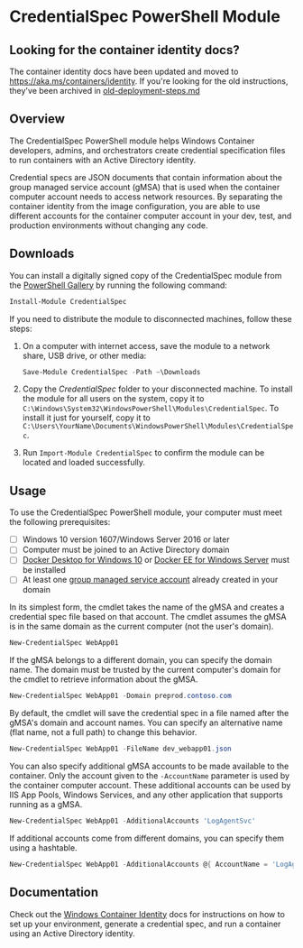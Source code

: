 # CredentialSpec PowerShell Module

## Looking for the container identity docs?
The container identity docs have been updated and moved to https://aka.ms/containers/identity.
If you're looking for the old instructions, they've been archived in [old-deployment-steps.md](./old-deployment-steps.md)

## Overview

The CredentialSpec PowerShell module helps Windows Container developers, admins, and orchestrators create credential specification files to run containers with an Active Directory identity.

Credential specs are JSON documents that contain information about the group managed service account (gMSA) that is used when the container computer account needs to access network resources.
By separating the container identity from the image configuration, you are able to use different accounts for the container computer account in your dev, test, and production environments without changing any code.

## Downloads

You can install a digitally signed copy of the CredentialSpec module from the [PowerShell Gallery](https://www.powershellgallery.com/packages/CredentialSpec) by running the following command:

```powershell
Install-Module CredentialSpec
```

If you need to distribute the module to disconnected machines, follow these steps:
1.  On a computer with internet access, save the module to a network share, USB drive, or other media:
    
    ```powershell
    Save-Module CredentialSpec -Path ~\Downloads
    ```

2.  Copy the *CredentialSpec* folder to your disconnected machine. To install the module for all users on the system, copy it to `C:\Windows\System32\WindowsPowerShell\Modules\CredentialSpec`. To install it just for yourself, copy it to `C:\Users\YourName\Documents\WindowsPowerShell\Modules\CredentialSpec`.

3.  Run `Import-Module CredentialSpec` to confirm the module can be located and loaded successfully.

## Usage

To use the CredentialSpec PowerShell module, your computer must meet the following prerequisites:
-   [ ] Windows 10 version 1607/Windows Server 2016 or later
-   [ ] Computer must be joined to an Active Directory domain
-   [ ] [Docker Desktop for Windows 10](https://docs.docker.com/docker-for-windows/install/) or [Docker EE for Windows Server](https://docs.docker.com/install/windows/docker-ee/) must be installed
-   [ ] At least one [group managed service account](https://docs.microsoft.com/en-us/windows-server/security/group-managed-service-accounts/group-managed-service-accounts-overview) already created in your domain

In its simplest form, the cmdlet takes the name of the gMSA and creates a credential spec file based on that account.
The cmdlet assumes the gMSA is in the same domain as the current computer (not the user's domain).

```powershell
New-CredentialSpec WebApp01
```

If the gMSA belongs to a different domain, you can specify the domain name.
The domain must be trusted by the current computer's domain for the cmdlet to retrieve information about the gMSA.

```powershell
New-CredentialSpec WebApp01 -Domain preprod.contoso.com
```

By default, the cmdlet will save the credential spec in a file named after the gMSA's domain and account names.
You can specify an alternative name (flat name, not a full path) to change this behavior.

```powershell
New-CredentialSpec WebApp01 -FileName dev_webapp01.json
```

You can also specify additional gMSA accounts to be made available to the container.
Only the account given to the `-AccountName` parameter is used by the container computer account.
These additional accounts can be used by IIS App Pools, Windows Services, and any other application that supports running as a gMSA.

```powershell
New-CredentialSpec WebApp01 -AdditionalAccounts 'LogAgentSvc'
```

If additional accounts come from different domains, you can specify them using a hashtable.

```powershell
New-CredentialSpec WebApp01 -AdditionalAccounts @{ AccountName = 'LogAgentSvc'; Domain = 'secinf.contoso.com' }
```

## Documentation
Check out the [Windows Container Identity](https://aka.ms/containers/identity) docs for instructions on how to set up your environment, generate a credential spec, and run a container using an Active Directory identity.

